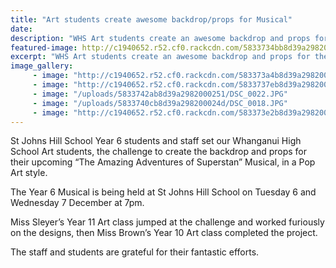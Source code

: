 ```yaml
---
title: "Art students create awesome backdrop/props for Musical"
date: 
description: "WHS Art students create an awesome backdrop and props for the St Johns Hill School upcoming Year 6 Musical “The Amazing Adventures of Superstan” held at St Johns Hill school on 6 and 7 December..."
featured-image: http://c1940652.r52.cf0.rackcdn.com/5833734bb8d39a2982000237/backdrop-compilation.jpg
excerpt: "WHS Art students create an awesome backdrop and props for the St Johns Hill School upcoming Musical “The Amazing Adventures of Superstan” held at St Johns Hill school on 6 and 7 December."
image_gallery:
     - image: "http://c1940652.r52.cf0.rackcdn.com/583373a4b8d39a2982000243/DSC_0005-H.jpg"
     - image: "http://c1940652.r52.cf0.rackcdn.com/5833737eb8d39a298200023d/DSC_0013--H.jpg"
     - image: "/uploads/5833742ab8d39a2982000251/DSC_0022.JPG"
     - image: "/uploads/5833740cb8d39a298200024d/DSC_0018.JPG"
     - image: "http://c1940652.r52.cf0.rackcdn.com/583373e2b8d39a2982000247/DSC_0009---Copy.jpg"
---
```


<p>St Johns Hill School Year 6 students and staff set our Whanganui High School Art students, the challenge to create the backdrop and props for their upcoming &ldquo;The Amazing Adventures of Superstan&rdquo; Musical, in a Pop Art style.</p>
<p>The Year 6 Musical is being held at St Johns Hill School on Tuesday 6 and Wednesday 7 December at 7pm.</p>
<p>Miss Sleyer&rsquo;s Year 11 Art class jumped at the challenge and worked furiously on the designs, then Miss Brown&rsquo;s Year 10 Art class completed the project.</p>
<p>The staff and students are grateful for their fantastic efforts.</p>

